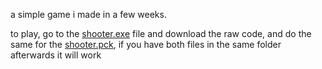a simple game i made in a few weeks.

to play, go to the [shooter.exe](https://github.com/LockieBrown/Shooter/blob/main/Shooter.exe) file and download the raw code, and do the same for the [shooter.pck](https://github.com/LockieBrown/Shooter/blob/main/Shooter.pck), if you have both files in the same folder afterwards it will work
